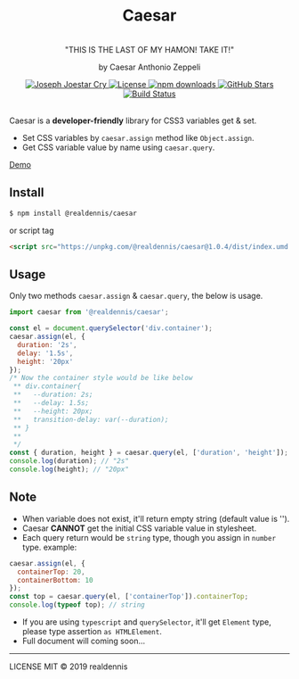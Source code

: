 <div align="center">
<h1>Caesar</h1>
</br>
<quote>"THIS IS THE LAST OF MY HAMON! TAKE IT!"</quote>
<p>by Caesar Anthonio Zeppeli</p>
<a href="https://www.npmjs.com/package/@realdennis/caesar">
<img src="https://media.giphy.com/media/11TN3gkseh4Vos/source.gif" alt="Joseph Joestar Cry"/>
</a>

<a href="https://github.com/realdennis/caesar/blob/master/LICENSE">
  <img src="https://img.shields.io/github/license/realdennis/caesar.svg" alt="License" />
</a>
<a href="https://www.npmjs.com/package/@realdennis/caesar">
   <img src="https://img.shields.io/npm/dm/@realdennis/caesar.svg" alt="npm downloads" />
</a>
<a href="https://github.com/realdennis/caesar/stargazers">
   <img src="https://img.shields.io/github/stars/realdennis/caesar.svg" alt="GitHub Stars" />
</a>
<a href="https://travis-ci.org/realdennis/caesar">
   <img src="https://travis-ci.org/realdennis/caesar.svg?branch=master" alt="Build Status" />
</a>
    
    
</div>
</br>

Caesar is a **developer-friendly** library for CSS3 variables get & set.

- Set CSS variables by `caesar.assign` method like `Object.assign`.
- Get CSS variable value by name using `caesar.query`.

[Demo](https://codepen.io/realdennis/pen/YzzzORR)

## Install

```sh
$ npm install @realdennis/caesar
```

or script tag

```html
<script src="https://unpkg.com/@realdennis/caesar@1.0.4/dist/index.umd.js"></script>
```

## Usage

Only two methods `caesar.assign` & `caesar.query`, the below is usage.

```javascript
import caesar from '@realdennis/caesar';

const el = document.querySelector('div.container');
caesar.assign(el, {
  duration: '2s',
  delay: '1.5s',
  height: '20px'
});
/* Now the container style would be like below
 ** div.container{
 **   --duration: 2s;
 **   --delay: 1.5s;
 **   --height: 20px;
 **   transition-delay: var(--duration);
 ** }
 **
 */
const { duration, height } = caesar.query(el, ['duration', 'height']);
console.log(duration); // "2s"
console.log(height); // "20px"
```

## Note

- When variable does not exist, it'll return empty string (default value is '').
- Caesar **CANNOT** get the initial CSS variable value in stylesheet.
- Each query return would be `string` type, though you assign in `number` type.
  example:

```javascript
caesar.assign(el, {
  containerTop: 20,
  containerBottom: 10
});
const top = caesar.query(el, ['containerTop']).containerTop;
console.log(typeof top); // string
```

- If you are using `typescript` and `querySelector`, it'll get `Element` type, please type assertion `as HTMLElement`.
- Full document will coming soon...

---

LICENSE MIT © 2019 realdennis
